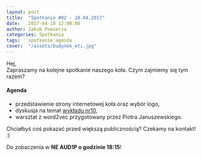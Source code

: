 ```yaml
---
layout: post
title:  "Spotkanie #02 - 10.04.2017"
date:   2017-04-10 12:00:00
author: Jakub Powierza
categories: Spotkania
tags:	spotkanie agenda
cover:  "/assets/budynek_eti.jpg"
---
```


Hej,  
Zapraszamy na kolejne spotkanie naszego koła. Czym zajmiemy się tym razem?  

#### Agenda
- przedstawienie strony internetowej koła oraz wybór logo,
- dyskusja na temat [wykładu nr10](https://www.youtube.com/watch?v=cO0a0QYmFm8),
- warsztat z word2vec przygotowany przez Piotra Januszewskiego.

Chciałbyś coś pokazać przed większą publicznością? Czekamy na kontakt! :)

Do zobaczenia w **NE AUD1P o godzinie 18:15**!
